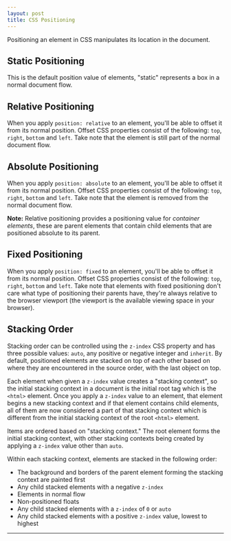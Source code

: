 ```yaml
---
layout: post
title: CSS Positioning
---
```


Positioning an element in CSS manipulates its location in the document.

## Static Positioning

This is the default position value of elements, "static" represents a box in a normal document flow.

## Relative Positioning

When you apply `position: relative` to an element, you'll be able to offset it from its normal position. Offset CSS properties consist of the following: `top`, `right`, `bottom` and `left`. Take note that the element is still part of the normal document flow.

## Absolute Positioning

When you apply `position: absolute` to an element, you'll be able to offset it from its normal position. Offset CSS properties consist of the following: `top`, `right`, `bottom` and `left`. Take note that the element is removed from the normal document flow.

**Note:** Relative positioning provides a positioning value for _container elements_, these are parent elements that contain child elements that are positioned absolute to its parent.

## Fixed Positioning

When you apply `position: fixed` to an element, you'll be able to offset it from its normal position. Offset CSS properties consist of the following: `top`, `right`, `bottom` and `left`. Take note that elements with fixed positioning don't care what type of positioning their parents have, they're always relative to the browser viewport (the viewport is the available viewing space in your browser).

## Stacking Order

Stacking order can be controlled using the `z-index` CSS property and has three possible values: `auto`, any positive or negative integer and `inherit`. By default, positioned elements are stacked on top of each other based on where they are encountered in the source order, with the last object on top.

Each element when given a `z-index` value creates a "stacking context", so the initial stacking context in a document is the initial root tag which is the `<html>` element. Once you apply a `z-index` value to an element, that element begins a new stacking context and if that element contains child elements, all of them are now considered a part of that stacking context which is different from the initial stacking context of the root `<html>` element.

Items are ordered based on "stacking context." The root element forms the initial stacking context, with other stacking contexts being created by applying a `z-index` value other than `auto`.

Within each stacking context, elements are stacked in the following order:

+ The background and borders of the parent element forming the stacking context are painted first
+ Any child stacked elements with a negative `z-index`
+ Elements in normal flow
+ Non-positioned floats
+ Any child stacked elements with a `z-index` of `0` or `auto`
+ Any child stacked elements with a positive `z-index` value, lowest to highest

----
